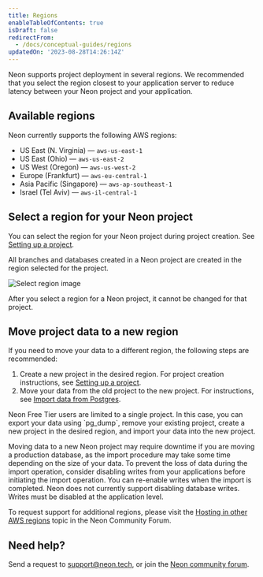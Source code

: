 ```yaml
---
title: Regions
enableTableOfContents: true
isDraft: false
redirectFrom:
  - /docs/conceptual-guides/regions
updatedOn: '2023-08-28T14:26:14Z'
---
```

Neon supports project deployment in several regions. We recommended that you select the region closest to your application server to reduce latency between your Neon project and your application.

## Available regions

Neon currently supports the following AWS regions:

- US East (N. Virginia) &mdash; `aws-us-east-1`
- US East (Ohio) &mdash; `aws-us-east-2`
- US West (Oregon) &mdash; `aws-us-west-2`
- Europe (Frankfurt) &mdash; `aws-eu-central-1`
- Asia Pacific (Singapore) &mdash; `aws-ap-southeast-1`
- Israel (Tel Aviv) &mdash; `aws-il-central-1`

## Select a region for your Neon project

You can select the region for your Neon project during project creation. See [Setting up a project](/docs/get-started-with-neon/setting-up-a-project).

All branches and databases created in a Neon project are created in the region selected for the project.

![Select region image](/docs/introduction/project_creation_regions.png)

<Admonition type="note">
After you select a region for a Neon project, it cannot be changed for that project.
</Admonition>

## Move project data to a new region

If you need to move your data to a different region, the following steps are recommended:

1. Create a new project in the desired region. For project creation instructions, see [Setting up a project](/docs/get-started-with-neon/setting-up-a-project).
1. Move your data from the old project to the new project. For instructions, see [Import data from Postgres](/docs/import/import-from-postgres).

<Admonition type="note">
Neon Free Tier users are limited to a single project. In this case, you can export your data using `pg_dump`, remove your existing project, create a new project in the desired region, and import your data into the new project.
</Admonition>

Moving data to a new Neon project may require downtime if you are moving a production database, as the import procedure may take some time depending on the size of your data. To prevent the loss of data during the import operation, consider disabling writes from your applications before initiating the import operation. You can re-enable writes when the import is completed. Neon does not currently support disabling database writes. Writes must be disabled at the application level.

To request support for additional regions, please visit the [Hosting in other AWS regions](https://community.neon.tech/t/hosting-in-other-aws-regions/81/5) topic in the Neon Community Forum.

## Need help?

Send a request to [support@neon.tech](mailto:support@neon.tech), or join the [Neon community forum](https://community.neon.tech/).
